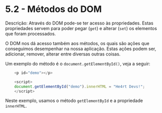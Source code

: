 # 5.2 - Métodos do DOM

Descrição: Através do DOM pode-se ter acesso às propriedades. Estas propriedades servem para poder pegar (`get`) e alterar (`set`) os elementos que foram processados.

O DOM nos dá acesso também aos métodos, os quais são ações que conseguimos desempenhar na nossa aplicação. Estas ações podem ser, adicionar, remover, alterar entre diversas outras coisas.

Um exemplo do método é o  `document.getElementById()`, veja a seguir:

```javascript
    <p id="demo"></p>

    <script>
    document.getElementById("demo").innerHTML = "He4rt Devs!";
    </script>
```
Neste exemplo, usamos o método `getElementById` e a propriedade `innerHTML`.
